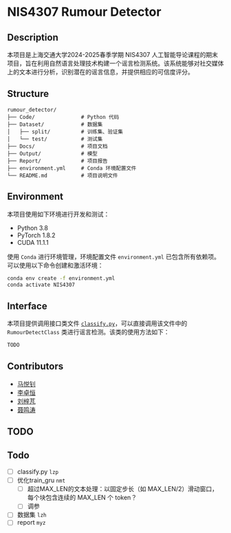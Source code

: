 # NIS4307 Rumour Detector

## Description
本项目是上海交通大学2024-2025春季学期 NIS4307 人工智能导论课程的期末项目，旨在利用自然语言处理技术构建一个谣言检测系统。该系统能够对社交媒体上的文本进行分析，识别潜在的谣言信息，并提供相应的可信度评分。

## Structure
```
rumour_detector/
├── Code/               # Python 代码
├── Dataset/            # 数据集
│   ├── split/          # 训练集、验证集
│   └── test/           # 测试集
├── Docs/               # 项目文档
├── Output/             # 模型
├── Report/             # 项目报告
├── environment.yml     # Conda 环境配置文件
└── README.md           # 项目说明文件
```

## Environment
本项目使用如下环境进行开发和测试：
- Python 3.8
- PyTorch 1.8.2
- CUDA 11.1.1

使用 `Conda` 进行环境管理，环境配置文件 `environment.yml` 已包含所有依赖项。可以使用以下命令创建和激活环境：
```bash
conda env create -f environment.yml
conda activate NIS4307
```

## Interface
本项目提供调用接口类文件 [`classify.py`](Code/classify.py)，可以直接调用该文件中的 `RumourDetectClass` 类进行谣言检测。该类的使用方法如下：
```python
TODO
```

## Contributors
- [马悦钊](mailto:ma_yuezhao@sjtu.edu.cn)
- [李卓恒](mailto:lzhsj32206@sjtu.edu.cn)
- [刘梓芃](mailto:liuzipeng@sjtu.edu.cn)
- [聂鸣涛](mailto:niemingtao@sjtu.edu.cn)


## TODO

## Todo
- [ ] classify.py `lzp`
- [ ] 优化train_gru `nmt`
    - [ ] 超过MAX_LEN的文本处理：以固定步长（如 MAX_LEN/2）滑动窗口，每个块包含连续的 MAX_LEN 个 token？
    - [ ] 调参
- [ ] 数据集 `lzh`
- [ ] report `myz`